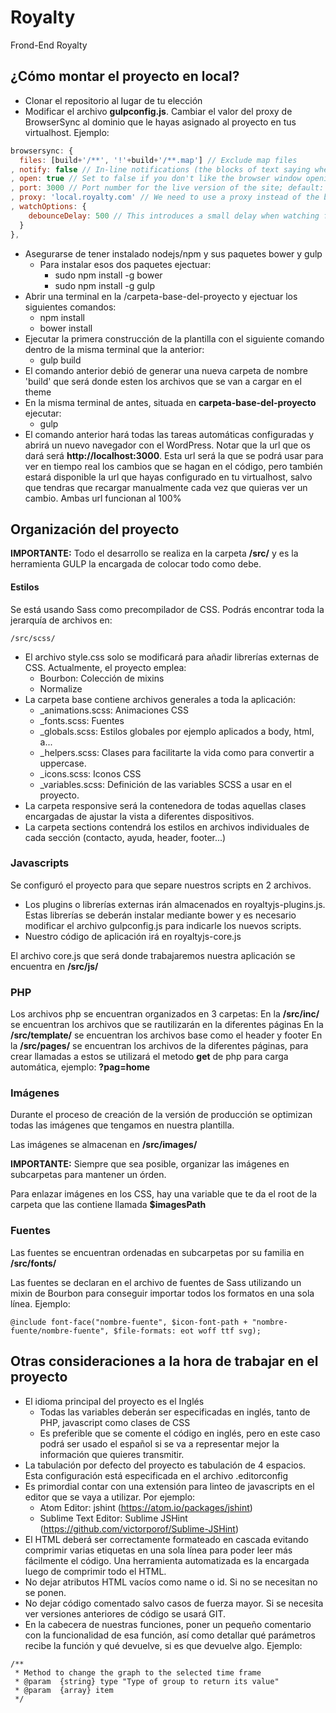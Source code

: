 # Royalty
Frond-End Royalty
## ¿Cómo montar el proyecto en local?
* Clonar el repositorio al lugar de tu elección
* Modificar el archivo **gulpconfig.js**. Cambiar el valor del proxy de BrowserSync al dominio que le hayas asignado al proyecto en tus virtualhost. Ejemplo:

```javascript
browsersync: {
  files: [build+'/**', '!'+build+'/**.map'] // Exclude map files
, notify: false // In-line notifications (the blocks of text saying whether you are connected to the BrowserSync server or not)
, open: true // Set to false if you don't like the browser window opening automatically
, port: 3000 // Port number for the live version of the site; default: 3000
, proxy: 'local.royalty.com' // We need to use a proxy instead of the built-in server because WordPress has to do some server-side rendering for the theme to work
, watchOptions: {
    debounceDelay: 500 // This introduces a small delay when watching for file change events to avoid triggering too many reloads
  }
},
```
* Asegurarse de tener instalado nodejs/npm y sus paquetes bower y gulp
    * Para instalar esos dos paquetes ejectuar:
        * sudo npm install -g bower
        * sudo npm install -g gulp
* Abrir una terminal en la /carpeta-base-del-proyecto y ejectuar los siguientes comandos:
    * npm install
    * bower install
* Ejecutar la primera construcción de la plantilla con el siguiente comando dentro de la misma terminal que la anterior:
    * gulp build
* El comando anterior debió de generar una nueva carpeta de nombre 'build' que será donde esten los archivos que se van a cargar en el theme
* En la misma terminal de antes, situada en **carpeta-base-del-proyecto** ejecutar:
    * gulp
* El comando anterior hará todas las tareas automáticas configuradas y abrirá un nuevo navegador con el WordPress. Notar que la url que os dará será **http://localhost:3000**. Esta url será la que se podrá usar para ver en tiempo real los cambios que se hagan en el código, pero también estará disponible la url que hayas configurado en tu virtualhost, salvo que tendras que recargar manualmente cada vez que quieras ver un cambio. Ambas url funcionan al 100%


## Organización del proyecto
**IMPORTANTE:** Todo el desarrollo se realiza en la carpeta **/src/** y es la herramienta GULP la encargada de colocar todo como debe.

#### Estilos
Se está usando Sass como precompilador de CSS. Podrás encontrar toda la jerarquía de archivos en:
```
/src/scss/
```
* El archivo style.css solo se modificará para añadir librerías externas de CSS. Actualmente, el proyecto emplea:
    * Bourbon: Colección de mixins
    * Normalize
* La carpeta base contiene archivos generales a toda la aplicación:
    * _animations.scss: Animaciones CSS
    * _fonts.scss: Fuentes
    * _globals.scss: Estilos globales por ejemplo aplicados a body, html, a...
    * _helpers.scss: Clases para facilitarte la vida como para convertir a uppercase.
    * _icons.scss: Iconos CSS
    * _variables.scss: Definición de las variables SCSS a usar en el proyecto.
* La carpeta responsive será la contenedora de todas aquellas clases encargadas de ajustar la vista a diferentes dispositivos.
* La carpeta sections contendrá los estilos en archivos individuales de cada sección (contacto, ayuda, header, footer...)

### Javascripts
Se configuró el proyecto para que separe nuestros scripts en 2 archivos.
* Los plugins o librerías externas irán almacenados en royaltyjs-plugins.js. Estas librerías se deberán instalar mediante bower y es necesario modificar el archivo gulpconfig.js para indicarle los nuevos scripts.
* Nuestro código de aplicación irá en royaltyjs-core.js

El archivo core.js que será donde trabajaremos nuestra aplicación se encuentra en **/src/js/**

### PHP
Los archivos php se encuentran organizados en 3 carpetas:
En la **/src/inc/** se encuentran los archivos que se rautilizarán en la diferentes páginas
En la **/src/template/** se encuentran los archivos base como el header y footer
En la **/src/pages/** se encuentran los archivos de la diferentes páginas, para crear llamadas a estos se utilizará el metodo **get** de php para carga automática, ejemplo: **?pag=home** 
### Imágenes
Durante el proceso de creación de la versión de producción se optimizan todas las imágenes que tengamos en nuestra plantilla.

Las imágenes se almacenan en **/src/images/**

**IMPORTANTE:** Siempre que sea posible, organizar las imágenes en subcarpetas para mantener un órden.

Para enlazar imágenes en los CSS, hay una variable que te da el root de la carpeta que las contiene llamada **$imagesPath**

### Fuentes
Las fuentes se encuentran ordenadas en subcarpetas por su familia en **/src/fonts/**

Las fuentes se declaran en el archivo de fuentes de Sass utilizando un mixin de Bourbon para conseguir importar todos los formatos en una sola línea. Ejemplo:

```
@include font-face("nombre-fuente", $icon-font-path + "nombre-fuente/nombre-fuente", $file-formats: eot woff ttf svg);
```

## Otras consideraciones a la hora de trabajar en el proyecto

* El idioma principal del proyecto es el Inglés
    * Todas las variables deberán ser especificadas en inglés, tanto de PHP, javascript como clases de CSS
    * Es preferible que se comente el código en inglés, pero en este caso podrá ser usado el español si se va a representar mejor la información que quieres transmitir.
* La tabulación por defecto del proyecto es tabulación de 4 espacios. Esta configuración está especificada en el archivo .editorconfig
* Es primordial contar con una extensión para linteo de javascripts en el editor que se vaya a utilizar. Por ejemplo:
    * Atom Editor: jshint (https://atom.io/packages/jshint)
    * Sublime Text Editor: Sublime JSHint (https://github.com/victorporof/Sublime-JSHint)
* El HTML deberá ser correctamente formateado en cascada evitando comprimir varias etiquetas en una sola línea para poder leer más fácilmente el código. Una herramienta automatizada es la encargada luego de comprimir todo el HTML.
* No dejar atributos HTML vacíos como name o id. Si no se necesitan no se ponen.
* No dejar código comentado salvo casos de fuerza mayor. Si se necesita ver versiones anteriores de código se usará GIT.
* En la cabecera de nuestras funciones, poner un pequeño comentario con la funcionalidad de esa función, así como detallar qué parámetros recibe la función y qué devuelve, si es que devuelve algo. Ejemplo:

```
/**
 * Method to change the graph to the selected time frame
 * @param  {string} type "Type of group to return its value"
 * @param  {array} item
 */
```
